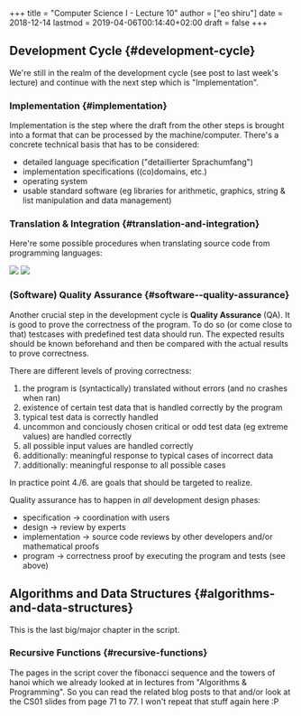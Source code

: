 +++
title = "Computer Science I - Lecture 10"
author = ["eo shiru"]
date = 2018-12-14
lastmod = 2019-04-06T00:14:40+02:00
draft = false
+++

## Development Cycle {#development-cycle}

We're still in the realm of the development cycle (see post to last week's lecture) and continue with the next step which is "Implementation".


### Implementation {#implementation}

Implementation is the step where the draft from the other steps is brought into a format that can be processed by the machine/computer. There's a concrete technical basis that has to be considered:

-   detailed language specification ("detaillierter Sprachumfang")
-   implementation specifications ((co)domains, etc.)
-   operating system
-   usable standard software (eg libraries for arithmetic, graphics, string & list manipulation and data management)


### Translation & Integration {#translation-and-integration}

Here're some possible procedures when translating source code from programming languages:

![](/knowledge-database/images/translation-1.png)
![](/knowledge-database/images/translation-2.png)


### (Software) Quality Assurance {#software--quality-assurance}

Another crucial step in the development cycle is **Quality Assurance** (QA). It is good to prove the correctness of the program. To do so (or come close to that) testcases with predefined test data should run. The expected results should be known beforehand and then be compared with the actual results to prove correctness.

There are different levels of proving correctness:

1.  the program is (syntactically) translated without errors (and no crashes when ran)
2.  existence of certain test data that is handled correctly by the program
3.  typical test data is correctly handled
4.  uncommon and conciously chosen critical or odd test data (eg extreme values) are handled correctly
5.  all possible input values are handled correctly
6.  additionally: meaningful response to typical cases of incorrect data
7.  additionally: meaningful response to all possible cases

In practice point 4./6. are goals that should be targeted to realize.

Quality assurance has to happen in _all_ development design phases:

-   specification &rarr; coordination with users
-   design &rarr; review by experts
-   implementation &rarr; source code reviews by other developers and/or mathematical proofs
-   program &rarr; correctness proof by executing the program and tests (see above)


## Algorithms and Data Structures {#algorithms-and-data-structures}

This is the last big/major chapter in the script.


### Recursive Functions {#recursive-functions}

The pages in the script cover the fibonacci sequence and the towers of hanoi which we already looked at in lectures from "Algorithms & Programming". So you can read the related blog posts to that and/or look at the CS01 slides from page 71 to 77. I won't repeat that stuff again here :P

